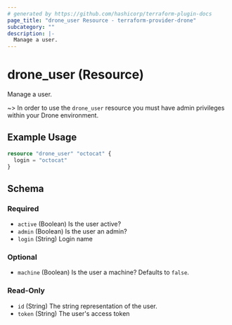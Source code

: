 ```yaml
---
# generated by https://github.com/hashicorp/terraform-plugin-docs
page_title: "drone_user Resource - terraform-provider-drone"
subcategory: ""
description: |-
  Manage a user.
---
```


# drone_user (Resource)

Manage a user.

~> In order to use the `drone_user` resource you must have admin privileges within your Drone environment.

## Example Usage

```terraform
resource "drone_user" "octocat" {
  login = "octocat"
}
```

<!-- schema generated by tfplugindocs -->
## Schema

### Required

- `active` (Boolean) Is the user active?
- `admin` (Boolean) Is the user an admin?
- `login` (String) Login name

### Optional

- `machine` (Boolean) Is the user a machine? Defaults to `false`.

### Read-Only

- `id` (String) The string representation of the user.
- `token` (String) The user's access token


